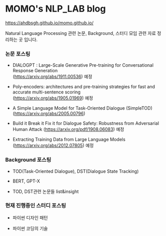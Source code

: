 # MOMO's NLP_LAB blog
https://ahdbsgh.github.io/momo.github.io/

Natural Language Processing 관련 논문, Background, 스터디 모임 관련 자료 정리하는 곳 입니다. 

### 논문 포스팅

- DIALOGPT : Large-Scale Generative Pre-training for Conversational Response Generation    
  (https://arxiv.org/abs/1911.00536) 예정

- Poly-encoders: architectures and pre-training strategies for fast and accurate multi-sentence scoring   
  (https://arxiv.org/abs/1905.01969)  예정

- A Simple Language Model for Task-Oriented Dialogue (SimpleTOD)   
  (https://arxiv.org/abs/2005.00796)
  
- Build it Break it Fix it for Dialogue Safety: Robustness from Adversarial Human Attack
  (https://arxiv.org/pdf/1908.06083) 예정
  
- Extracting Training Data from Large Language Models   
  (https://arxiv.org/abs/2012.07805) 예정
### Background 포스팅
- TOD(Task-Oriented Dialogue), DST(Dialogue State Tracking)

- BERT, GPT-X

- TOD, DST관련 논문들 list&insight




### 현재 진행중인 스터디 포스팅

- 파이썬 디자인 패턴

- 파이썬 코딩의 기술